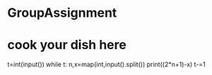 # GroupAssignment
# cook your dish here
t=int(input())
while t:
    n,x=map(int,input().split())
    print((2*n+1)-x)
    t-=1

